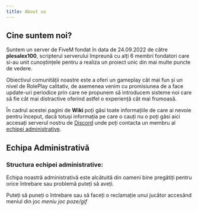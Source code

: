 ```yaml
---
title: About us
---
```



## Cine suntem noi?

Suntem un server de FiveM fondat în data de 24.09.2022 de către **plesalex100**, scripterul serverului împreună cu alți 6 membri fondatori care si-au unit cunoștințele pentru a realiza un proiect unic din mai multe puncte de vedere.

Obiectivul comunității noastre este a oferi un gameplay cât mai fun și un nivel de RolePlay calitativ, de asemenea venim cu promisiunea de a face update-uri periodice prin care ne propunem să introducem sisteme noi care să fie cât mai distractive oferind astfel o experiență cât mai frumoasă. 

În cadrul acestei pagini de **Wiki** poți găsi toate informațiile de care ai nevoie pentru început, dacă totuși informația pe care o cauți nu o poți găsi aici accesați serverul nostru de [Discord](https://discord.com/invite/furyro) unde poți contacta un membru al [echipei administrative](#echipa-administrativa).

## Echipa Administrativă

### Structura echipei administrative:

Echipa noastră administrativă este alcătuită din oameni bine pregătiți pentru orice întrebare sau problemă puteți să aveți. 

Puteți să puneți o întrebare sau să faceți o reclamație unui jucător accesând meniul din joc *meniu joc poze/gif* 

